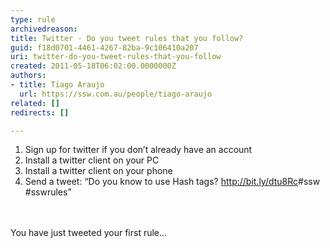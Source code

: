 ```yaml
---
type: rule
archivedreason: 
title: Twitter - Do you tweet rules that you follow?
guid: f18d0701-4461-4267-82ba-9c106410a207
uri: twitter-do-you-tweet-rules-that-you-follow
created: 2011-05-18T06:02:00.0000000Z
authors:
- title: Tiago Araujo
  url: https://ssw.com.au/people/tiago-araujo
related: []
redirects: []

---
```




  <ol>
    <li>Sign up for twitter if you don’t already have an account </li>
    <li>Install a twitter client on your PC </li>
    <li>Install a twitter client on your phone </li>
    <li>Send a tweet&#58; “Do you know to use Hash tags? <a href="http&#58;//bit.ly/dtu8Rc">http&#58;//bit.ly/dtu8Rc</a>#ssw #sswrules”</li>
</ol>

<br><excerpt class='endintro'></excerpt><br>
You have just tweeted your first rule… 



